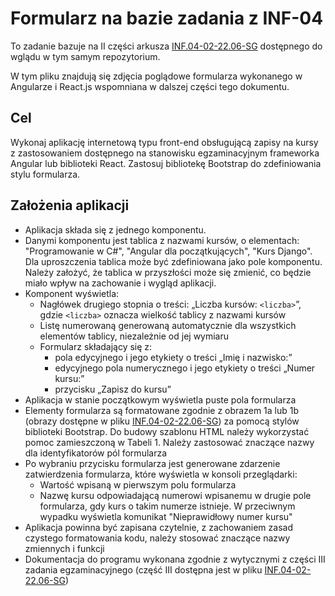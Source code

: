 # Formularz na bazie zadania z INF-04
To zadanie bazuje na II części arkusza [INF.04-02-22.06-SG](./INF.04-02-22.06-SG.pdf) dostępnego do wglądu w tym samym repozytorium. 

W tym pliku znajdują się zdjęcia poglądowe formularza wykonanego w Angularze i React.js wspomniana w dalszej części tego dokumentu.

## Cel
Wykonaj aplikację internetową typu front-end obsługującą zapisy na kursy z zastosowaniem dostępnego na stanowisku egzaminacyjnym frameworka Angular lub biblioteki React. Zastosuj bibliotekę Bootstrap do zdefiniowania stylu formularza.

## Założenia aplikacji
- Aplikacja składa się z jednego komponentu.
- Danymi komponentu jest tablica z nazwami kursów, o elementach: "Programowanie w C#", "Angular dla początkujących", "Kurs Django". Dla uproszczenia tablica może być zdefiniowana jako pole komponentu. Należy założyć, że tablica w przyszłości może się zmienić, co będzie miało wpływ na zachowanie i wygląd aplikacji.
- Komponent wyświetla:
    - Nagłówek drugiego stopnia o treści: „Liczba kursów: `<liczba>`”, gdzie `<liczba>` oznacza wielkość tablicy z nazwami kursów
    - Listę numerowaną generowaną automatycznie dla wszystkich elementów tablicy, niezależnie od jej wymiaru
    - Formularz składający się z:
        - pola edycyjnego i jego etykiety o treści „Imię i nazwisko:”
        - edycyjnego pola numerycznego i jego etykiety o treści „Numer kursu:”
        - przycisku „Zapisz do kursu”
- Aplikacja w stanie początkowym wyświetla puste pola formularza
- Elementy formularza są formatowane zgodnie z obrazem 1a lub 1b (obrazy dostępne w pliku [INF.04-02-22.06-SG](./INF.04-02-22.06-SG.pdf)) za pomocą stylów biblioteki Bootstrap. Do budowy szablonu HTML należy wykorzystać pomoc zamieszczoną w Tabeli 1. Należy zastosować znaczące nazwy dla identyfikatorów pól formularza
- Po wybraniu przycisku formularza jest generowane zdarzenie zatwierdzenia formularza, które wyświetla w konsoli przeglądarki:
    - Wartość wpisaną w pierwszym polu formularza
    - Nazwę kursu odpowiadającą numerowi wpisanemu w drugie pole formularza, gdy kurs o takim numerze istnieje. W przeciwnym wypadku wyświetla komunikat "Nieprawidłowy numer kursu"
- Aplikacja powinna być zapisana czytelnie, z zachowaniem zasad czystego formatowania kodu, należy stosować znaczące nazwy zmiennych i funkcji
- Dokumentacja do programu wykonana zgodnie z wytycznymi z części III zadania egzaminacyjnego (część III dostępna jest w pliku [INF.04-02-22.06-SG](./INF.04-02-22.06-SG.pdf))